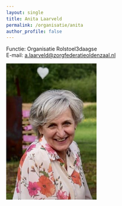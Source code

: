 ```yaml
---
layout: single
title: Anita Laarveld
permalink: /organisatie/anita
author_profile: false
---
```


Functie: Organisatie Rolstoel3daagse  
E-mail: [a.laarveld@zorgfederatieoldenzaal.nl](mailto:a.laarveld@zorgfederatieoldenzaal.nl)  

![Anita Laarveld](/assets/organisatie/anita.jpg)  